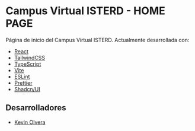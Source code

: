 # Campus Virtual ISTERD - HOME PAGE

Página de inicio del Campus Virtual ISTERD.
Actualmente desarrollada con:

- [React](https://react.dev/)
- [TailwindCSS](https://tailwindcss.com/)
- [TypeScript](https://www.typescriptlang.org/)
- [Vite](https://vitejs.dev/)
- [ESLint](https://eslint.org/)
- [Prettier](https://prettier.io/)
- [Shadcn/UI](https://ui.shadcn.com/)

## Desarrolladores 

- [Kevin Olvera](https://github.com/kevin-olvera)

